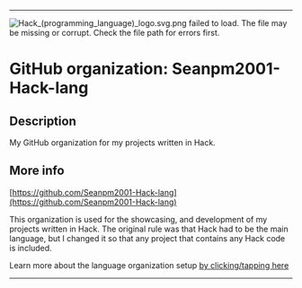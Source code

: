 
***

![Hack_(programming_language)_logo.svg.png failed to load. The file may be missing or corrupt. Check the file path for errors first.](/AdditionalInfo/1/Seanpm2001-Hack-lang/Hack_(programming_language)_logo.svg.png)

# GitHub organization: Seanpm2001-Hack-lang

## Description

My GitHub organization for my projects written in Hack.

## More info

[https://github.com/Seanpm2001-Hack-lang](https://github.com/Seanpm2001-Hack-lang)

This organization is used for the showcasing, and development of my projects written in Hack. The original rule was that Hack had to be the main language, but I changed it so that any project that contains any Hack code is included.

Learn more about the language organization setup [by clicking/tapping here](/AdditionalInfo/LanguageOrgs/README.md)

***

